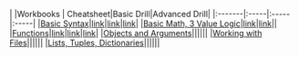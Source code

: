 |
|Workbooks | Cheatsheet|Basic Drill|Advanced Drill|
|:-------|:-----|:-----|:-----|
|[Basic Syntax](https://github.com/Morrisdata/DS/blob/master/02_Dev_environment_basic_python/PD01Unit01a_Worksheet.py)|[link](https://github.com/Morrisdata/DS/blob/master/02_Dev_environment_basic_python/PD01Unit01b_Cheatsheet.py)|[link](https://github.com/Morrisdata/DS/blob/master/02_Dev_environment_basic_python/PD01Unit01c_Drill_Basic.py)|[link](https://github.com/Morrisdata/DS/blob/master/02_Dev_environment_basic_python/PD01Unit01d_Drill_Advanced.py)|
|[Basic Math, 3 Value Logic](https://github.com/Morrisdata/DS/blob/master/02_Dev_environment_basic_python/PD01Unit02a_Worksheet.py)|[link](https://github.com/Morrisdata/DS/blob/master/02_Dev_environment_basic_python/PD01Unit02b_Cheatsheet.py)|[link](https://github.com/Morrisdata/DS/blob/master/02_Dev_environment_basic_python/PD01Unit02c_Drill_Basic.py)||
|[Functions](https://github.com/Morrisdata/DS/blob/master/02_Dev_environment_basic_python/PD01Unit03a_Worksheet.py)|[link](https://github.com/Morrisdata/DS/blob/master/02_Dev_environment_basic_python/PD01Unit03b_Cheatsheet.py)|[link](https://github.com/Morrisdata/DS/blob/master/02_Dev_environment_basic_python/PD01Unit03c_Basic_Drills.py)|[link](https://github.com/Morrisdata/DS/blob/master/02_Dev_environment_basic_python/PD01Unit03d_Advanced_Drills.py)|
|[Objects and Arguments](https://github.com/Morrisdata/DS/blob/master/02_Dev_environment_basic_python/PD01Unit04a_Worksheet.py)||||||
|[Working with Files](https://github.com/Morrisdata/DS/blob/master/02_Dev_environment_basic_python/PD01Unit05a_Worksheet.py)||||||
|[Lists, Tuples, Dictionaries](https://github.com/Morrisdata/DS/blob/master/02_Dev_environment_basic_python/PD01Unit06a_Worksheet.py)||||||
